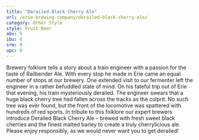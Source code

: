 ```yaml
---
title: "Derailed Black Cherry Ale"
url: /erie-brewing-company/derailed-black-cherry-ale/
category: Other Style
style: Fruit Beer
abv: 5
ibu: 0
srm: 0
upc: 0
---
```

Brewery folklore tells a story about a train engineer with a passion for the taste of Railbender Ale. With every stop he made in Erie came an equal number of stops at our brewery. One extended visit to our fermenter left the engineer in a rather befuddled state of mind. On his fateful trip out of Erie that evening, his train mysteriously derailed. The engineer swears that a huge black cherry tree had fallen across the tracks as the culprit. No such tree was ever found, but the front of the locomotive was spattered with hundreds of red sports. In tribute to this folklore our expert brewers introduce Derailed Black Cherry Ale – brewed with fresh sweet black cherries and the finest malted barley to create a truly cherrylicious ale. Please enjoy responsibly, as we would never want you to get derailed!
